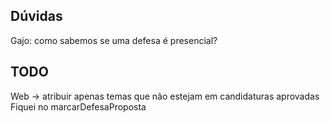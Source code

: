 ## Dúvidas

Gajo: como sabemos se uma defesa é presencial?

## TODO
Web
-> atribuir apenas temas que não estejam em candidaturas aprovadas
Fiquei no marcarDefesaProposta